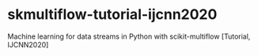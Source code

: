 # skmultiflow-tutorial-ijcnn2020
Machine learning for data streams in Python with scikit-multiflow [Tutorial, IJCNN2020]
